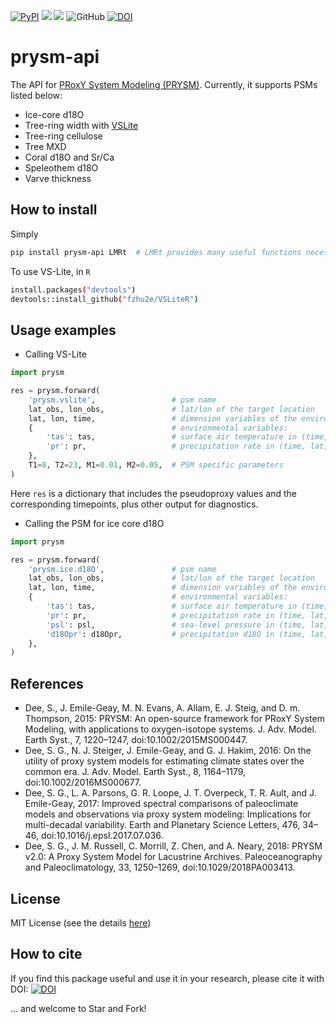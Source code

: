 [![PyPI](https://img.shields.io/pypi/v/prysm-api.svg)]()
[![](https://img.shields.io/badge/platform-Mac_Linux-red.svg)]()
[![](https://img.shields.io/badge/language-Python3-success.svg)](https://www.python.org/)
![GitHub](https://img.shields.io/github/license/fzhu2e/prysm-api.svg?color=blue)
[![DOI](https://zenodo.org/badge/180254702.svg)](https://zenodo.org/badge/latestdoi/180254702)


# prysm-api
The API for [PRoxY System Modeling (PRYSM)](https://github.com/sylvia-dee/PRYSM).
Currently, it supports PSMs listed below:

+ Ice-core d18O
+ Tree-ring width with [VSLite](https://github.com/suztolwinskiward/VSLiteR)
+ Tree-ring cellulose
+ Tree MXD
+ Coral d18O and Sr/Ca
+ Speleothem d18O
+ Varve thickness

## How to install

Simply
```bash
pip install prysm-api LMRt  # LMRt provides many useful functions necessary for prysm-api
```

To use VS-Lite, in `R`
```bash
install.packages("devtools")
devtools::install_github("fzhu2e/VSLiteR")
```


## Usage examples

+ Calling VS-Lite

```python
import prysm

res = prysm.forward(
    'prysm.vslite',                 # psm name
    lat_obs, lon_obs,               # lat/lon of the target location
    lat, lon, time,                 # dimension variables of the environmentals
    {                               # environmental variables:
        'tas': tas,                 # surface air temperature in (time, lat, lon) [K]
        'pr': pr,                   # precipitation rate in (time, lat, lon) [kg/m2/s]
    },
    T1=8, T2=23, M1=0.01, M2=0.05,  # PSM specific parameters
)
```
Here `res` is a dictionary that includes the pseudoproxy values and the
corresponding timepoints, plus other output for diagnostics.

+ Calling the PSM for ice core d18O

```python
import prysm

res = prysm.forward(
    'prysm.ice.d18O',               # psm name
    lat_obs, lon_obs,               # lat/lon of the target location
    lat, lon, time,                 # dimension variables of the environmentals
    {                               # environmental variables:
        'tas': tas,                 # surface air temperature in (time, lat, lon) [K]
        'pr': pr,                   # precipitation rate in (time, lat, lon) [kg/m2/s]
        'psl': psl,                 # sea-level pressure in (time, lat, lon) [Pa]
        'd18Opr': d18Opr,           # precipitation d18O in (time, lat, lon) [permil]
    },
)
```

## References

+ Dee, S., J. Emile-Geay, M. N. Evans, A. Allam, E. J. Steig, and D. m. Thompson, 2015: PRYSM: An open-source framework for PRoxY System Modeling, with applications to oxygen-isotope systems. J. Adv. Model. Earth Syst., 7, 1220–1247, doi:10.1002/2015MS000447.
+ Dee, S. G., N. J. Steiger, J. Emile-Geay, and G. J. Hakim, 2016: On the utility of proxy system models for estimating climate states over the common era. J. Adv. Model. Earth Syst., 8, 1164–1179, doi:10.1002/2016MS000677.
+ Dee, S. G., L. A. Parsons, G. R. Loope, J. T. Overpeck, T. R. Ault, and J. Emile-Geay, 2017: Improved spectral comparisons of paleoclimate models and observations via proxy system modeling: Implications for multi-decadal variability. Earth and Planetary Science Letters, 476, 34–46, doi:10.1016/j.epsl.2017.07.036.
+ Dee, S. G., J. M. Russell, C. Morrill, Z. Chen, and A. Neary, 2018: PRYSM v2.0: A Proxy System Model for Lacustrine Archives. Paleoceanography and Paleoclimatology, 33, 1250–1269, doi:10.1029/2018PA003413.


## License

MIT License (see the details [here](LICENSE))

## How to cite
If you find this package useful and use it in your research, please cite it with DOI:
[![DOI](https://zenodo.org/badge/180254702.svg)](https://zenodo.org/badge/latestdoi/180254702)

... and welcome to Star and Fork!
